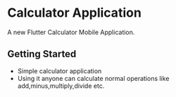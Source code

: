 # Calculator Application

A new Flutter Calculator Mobile Application.

## Getting Started

- Simple calculator application
- Using it anyone can calculate normal operations like add,minus,multiply,divide etc.

